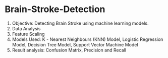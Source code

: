 # Brain-Stroke-Detection

1. Objective: Detecting Brain Stroke using machine learning models.
2. Data Analysis
3. Feature Scaling
4. Models Used: K - Nearest Neighbours (KNN) Model, Logistic Regression Model, Decision Tree Model, Support Vector Machine Model
5. Result analysis: Confusion Matrix, Precision and Recall
